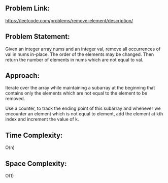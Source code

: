 ## Problem Link:
https://leetcode.com/problems/remove-element/description/
## Problem Statement:
Given an integer array nums and an integer val, remove all occurrences of val in nums in-place. The order of the elements may be changed. Then return the number of elements in nums which are not equal to val.
## Approach:
Iterate over the array while maintaining a subarray at the beginning that contains only the elements which are not equal to the element to be removed. 

Use a counter, to track the ending point of this subarray and whenever we encounter an element which is not equal to element, add the element at kth index and increment the value of k. 
## Time Complexity: 
O(n) 
## Space Complexity: 
O(1)

